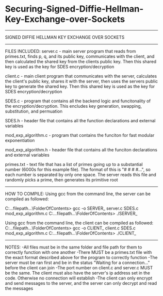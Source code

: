 # Securing-Signed-Diffie-Hellman-Key-Exchange-over-Sockets

********************************************************
SIGNED DIFFIE HELLMAN KEY EXCHANGE OVER SOCKETS

********************************************************
FILES INCLUDED:
server.c - main server program that reads from primes.txt, finds p, q, and its public key, communicates with the client, and then calculated the shared key from the clients public key. Then this shared key is used as the key for SDES encryption/decryption

client.c - main client program that communicates with the server, calculates the client's public key, shares it with the server, then uses the servers public key to generate the shared key. Then this shared key is used as the key for SDES encryption/decryption

SDES.c - program that contains all the backend logic and funcitonality of the encryption/decryption. This encludes key generation, swapping, substitution, and permuation

SDES.h - header file that contains all the function declarations and external variables

mod_exp_algorithm.c - program that contains the funciton for fast modular exponentiation

mod_exp_algorithm.h - header file that contains all the funciton declarations and external variables

primes.txt - text file that has a list of primes going up to a substantial number (6000s for this example file). The format of this is "# # # #...", so each number is separated by only one space. The server reads this file and randomly picks a prime, then generates its primitive root

********************************************************
HOW TO COMPILE:
Using gcc from the command line, the server can be compiled as followed:

C:\...filepath...\FolderOfContents> gcc -o SERVER_ server.c SDES.c mod_exp_algorithm.c
C:\...filepath...\FolderOfContents> ./SERVER_

Using gcc from the command line, the client can be compiled as followed:
C:\...filepath...\FolderOfContents> gcc -o CLIENT_ client.c SDES.c mod_exp_algorithm.c
C:\...filepath...\FolderOfContents> ./CLIENT_

********************************************************
NOTES:
-All files must be in the same folder and file path for them to correctly function with one another
-There MUST be a primes.txt file with the exact format described above for the program to correctly function
-The server must be ran first and be in the status "Waiting for a connection..." before the client can join
-The port number on client.c and server.c MUST be the same. The client must also have the server's ip address set in the code. Otherwise no connection will establish
-The client can only encrypt and send messages to the server, and the server can only decrypt and read the messages
